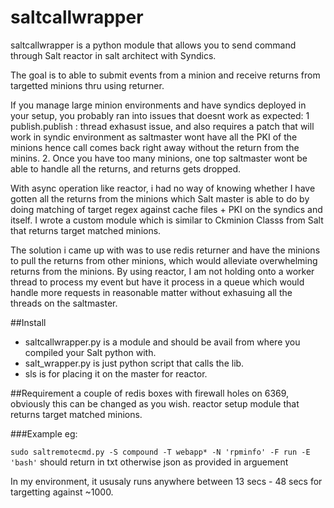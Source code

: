 # saltcallwrapper
saltcallwrapper is a python module that allows you to send command through Salt reactor in salt architect with Syndics.

The goal is to able to submit events from a minion and receive returns from targetted minions thru using returner. 

If you manage large minion environments and have syndics deployed in your setup, you probably ran into issues that doesnt work as expected:
1 publish.publish : thread exhasust issue, and also requires a patch that will work in syndic environment as saltmaster wont have all the PKI of the minions hence call comes back right away without the return from the minins. 
2. Once you have too many minions, one top saltmaster wont be able to handle all the returns, and returns gets dropped.

With async operation like reactor, i had no way of knowing whether I have gotten all the returns from the minions which Salt master is able to do by doing matching of target regex against cache files + PKI on the syndics and itself. I wrote a custom module which is similar to Ckminion Classs from Salt that returns target matched minions. 

The solution i came up with was to use redis returner and have the minions to pull the returns from other minions, which would alleviate overwhelming returns from the minions. By using reactor, I am not holding onto a worker thread to process my event but have it process in a queue which would handle more requests in reasonable matter without exhasuing all the threads on the saltmaster.

##Install
- saltcallwrapper.py is a module and should be avail from where you compiled your Salt python with. 
- salt_wrapper.py is just python script that calls the lib. 
- sls is for placing it on the master for reactor. 

##Requirement
a couple of redis boxes with firewall holes on 6369, obviously this can be changed as you wish. 
reactor setup 
module that returns target matched minions. 

###Example
eg:

`sudo saltremotecmd.py -S compound -T webapp* -N 'rpminfo' -F run -E 'bash'` 
should return in txt otherwise json as provided in arguement 

In my environment, it ususaly runs anywhere between 13 secs - 48 secs for targetting against ~1000.


